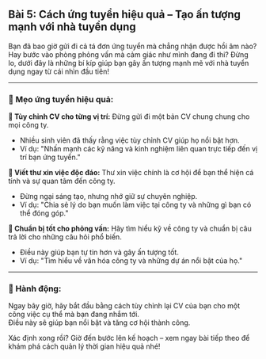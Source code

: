 ## Bài 5: Cách ứng tuyển hiệu quả – Tạo ấn tượng mạnh với nhà tuyển dụng

Bạn đã bao giờ gửi đi cả tá đơn ứng tuyển mà chẳng nhận được hồi âm nào? Hay bước vào phòng phỏng vấn mà cảm giác như mình đang đi thi? Đừng lo, dưới đây là những bí kíp giúp bạn gây ấn tượng mạnh mẽ với nhà tuyển dụng ngay từ cái nhìn đầu tiên!

---

### 📌 Mẹo ứng tuyển hiệu quả:

**🔹 Tùy chỉnh CV cho từng vị trí:**
Đừng gửi đi một bản CV chung chung cho mọi công ty.  
- Nhiều sinh viên đã thấy rằng việc tùy chỉnh CV giúp họ nổi bật hơn.  
- Ví dụ: "Nhấn mạnh các kỹ năng và kinh nghiệm liên quan trực tiếp đến vị trí bạn ứng tuyển."

**🔹 Viết thư xin việc độc đáo:**
Thư xin việc chính là cơ hội để bạn thể hiện cá tính và sự quan tâm đến công ty.  
- Đừng ngại sáng tạo, nhưng nhớ giữ sự chuyên nghiệp.  
- Ví dụ: "Chia sẻ lý do bạn muốn làm việc tại công ty và những gì bạn có thể đóng góp."

**🔹 Chuẩn bị tốt cho phỏng vấn:**
Hãy tìm hiểu kỹ về công ty và chuẩn bị câu trả lời cho những câu hỏi phổ biến.  
- Điều này giúp bạn tự tin hơn và gây ấn tượng tốt.  
- Ví dụ: "Tìm hiểu về văn hóa công ty và những dự án nổi bật của họ."

---

### 🚀 Hành động:

Ngay bây giờ, hãy bắt đầu bằng cách tùy chỉnh lại CV của bạn cho một công việc cụ thể mà bạn đang nhắm tới.  
Điều này sẽ giúp bạn nổi bật và tăng cơ hội thành công.

Xác định xong rồi? Giờ đến bước lên kế hoạch – xem ngay bài tiếp theo để khám phá cách quản lý thời gian hiệu quả nhé!